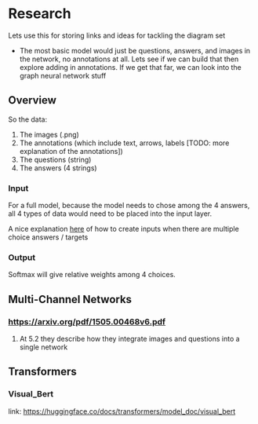 # Research

Lets use this for storing links and ideas for tackling the diagram set

* The most basic model would just be questions, answers, and images in the network, no annotations at all. Lets see if we can build that then explore adding in annotations. If we get that far, we can look into the graph neural network stuff

## Overview

So the data:

1. The images (.png)
2. The annotations (which include text, arrows, labels [TODO: more explanation of the annotations])
3. The questions (string)
4. The answers (4 strings)

### Input

For a full model, because the model needs to chose among the 4 answers, all 4 types of data would need to be placed into the input layer.

A nice explanation [here](https://huggingface.co/docs/transformers/main/en/tasks/multiple_choice) of how to create inputs when there are multiple choice answers / targets

### Output

Softmax will give relative weights among 4 choices.

## Multi-Channel Networks

### https://arxiv.org/pdf/1505.00468v6.pdf 

1. At 5.2 they describe how they integrate images and questions into a single network 

## Transformers

### Visual_Bert
link: https://huggingface.co/docs/transformers/model_doc/visual_bert